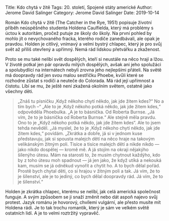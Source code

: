 Title: Kdo chytá v žitě
Tags: 20. století, Spojené státy americké
Author: Jerome David Salinger
Category: Jerome David Salinger
Date: 2019-10-14

Román Kdo chytá v žitě (The Catcher in the Rye, 1951) popisuje životní příběh neúspěšného studenta Holdena Caulfielda, který má problémy s úctou k autoritám, pročež putuje ze školy do školy. Na první pohled by mohlo jít o nevychovaného fracka, kterého rodiče zanedbávali, ale opak je pravdou. Holden je citlivý, vnímavý a velmi bystrý chlapec, který je pro svůj svět až příliš otevřený a upřímný. Nemá rád lidskou přetvářku a zkaženost.

Proto se mu také nelíbí svět dospělých, kteří si neustále na něco hrají a lžou. V životě potkal jen pár opravdu milých dospělých, avšak ani jeho spolužáci a spolubydlící na internátech nebyli zrovna jeho nejlepšími přáteli. Na světě má doopravdy rád jen svou malou sestřičku Phoebe, kvůli které se rozhodne zůstat s rodiči a neuteče do Colorada. Má rád její upřímnost a čistotu. Líbí se mu, že ještě není zkažená okolním světem, ostatně jako všechny děti.


> „Znáš tu písničku ,Když někoho chytí někdo, jak jde žitem kdes?“ No a tím bych –“
> „Ale to je ,Když někoho potká někdo, jak jde žitem kdes,“ odpověděla Phoebulka. „A je to básnička. Od Roberta Burnse.
> „Já vím, že to je básnička od Roberta Burnse.“
> Ale stejně měla pravdu. Ono to je „Když někoho potká někdo, jak jde žitem kdes“. Ale to jsem tehda nevěděl.
> „Já myslel, že to je ,Když někoho chytí někdo, jak jde žitem kdes,“ povídám. „Zkrátka a dobře, já si v jednom kuse představuju, jak si spousta malejch dětí na něco hraje na takovým velikánským žitným poli. Tisíce a tisíce malejch dětí a nikde nikdo — jako nikdo dospělej — kromě mě. A já stojím na okraji nějakýho šílenýho útesu. Mám na starosti to, že musím chytnout každýho, kdo by z toho útesu moh spadnout — já jen jako, že když utíká a nekouká kam, musím se já odněkud vynořit a chytit ho. A to bych dělal pořád. Prostě bych chytal děti, co si hrajou v žitným poli a tak. Já vím, že to je šílenství, ale je to jediný, co bych dělal doopravdy rád. Já vím, že to je šílenství.“

Holden je zkrátka chlapec, kterému se nelíbí, jak celá americká společnost funguje. A svým způsobem se ji snaží změnit nebo dát aspoň najevo svůj protest.
Jazyk románu je hovorový, chvílemi vulgární, ale přesto musíte mít Holdena rádi. Je to tak trochu romantik, který je sám ve velkém světě ostatních lidí. A je to velmi roztržitý vypravěč.

